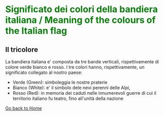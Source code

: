 <h1 style="color:green;"> Significato dei colori della bandiera italiana / Meaning of the colours of the Italian flag </h1>
<h2> Il tricolore </h2>


<p> La bandiera italiana e' composta da tre bande verticali, rispettivamente di colore verde bianco e rosso. I tre colori hanno, rispettivamente, un significato collegato al nostro paese: </p>

<ul>
  <li> Verde (Green): simboleggia le nostre praterie </li>
  <li> Bianco (White): e' il simbolo dele nevi perenni delle Alpi,</li>
  <li> Rosso (Red): in memoria dei caduti nelle innumerevoli guerre di cui il territorio italiano fu teatro, fino all'unità della nazione</li>
</ul>


<p>
<a style="float:right:" href="home.html" class="btn2">Go back to Home </a>
</p>
<div style="clear.both;"> </div>
